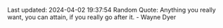 Last updated: 2024-04-02 19:37:54
Random Quote: Anything you really want, you can attain, if you really go after it. - Wayne Dyer